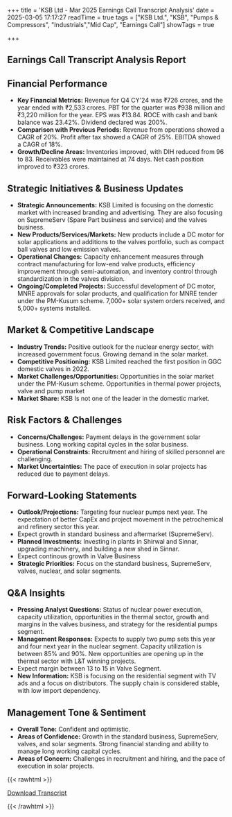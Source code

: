 +++
title = 'KSB Ltd - Mar 2025 Earnings Call Transcript Analysis'
date = 2025-03-05 17:17:27
readTime = true
tags = ["KSB Ltd.", "KSB", "Pumps & Compressors", "Industrials","Mid Cap", "Earnings Call"]
showTags = true

+++



## Earnings Call Transcript Analysis Report
## Financial Performance

*   **Key Financial Metrics:** Revenue for Q4 CY'24 was ₹726 crores, and the year ended with ₹2,533 crores. PBT for the quarter was ₹938 million and ₹3,220 million for the year. EPS was ₹13.84. ROCE with cash and bank balance was 23.42%. Dividend declared was 200%.
*   **Comparison with Previous Periods:** Revenue from operations showed a CAGR of 20%. Profit after tax showed a CAGR of 25%. EBITDA showed a CAGR of 18%.
*   **Growth/Decline Areas:** Inventories improved, with DIH reduced from 96 to 83. Receivables were maintained at 74 days. Net cash position improved to ₹323 crores.

## Strategic Initiatives & Business Updates

*   **Strategic Announcements:** KSB Limited is focusing on the domestic market with increased branding and advertising. They are also focusing on SupremeServ (Spare Part business and service) and the valves business.
*   **New Products/Services/Markets:** New products include a DC motor for solar applications and additions to the valves portfolio, such as compact ball valves and low emission valves.
*   **Operational Changes:** Capacity enhancement measures through contract manufacturing for low-end valve products, efficiency improvement through semi-automation, and inventory control through standardization in the valves division.
*   **Ongoing/Completed Projects:** Successful development of DC motor, MNRE approvals for solar products, and qualification for MNRE tender under the PM-Kusum scheme. 7,000+ solar system orders received, and 5,000+ systems installed.

## Market & Competitive Landscape

*   **Industry Trends:** Positive outlook for the nuclear energy sector, with increased government focus. Growing demand in the solar market.
*   **Competitive Positioning:** KSB Limited reached the first position in GGC domestic valves in 2022.
*   **Market Challenges/Opportunities:** Opportunities in the solar market under the PM-Kusum scheme. Opportunities in thermal power projects, valve and pump market
*    **Market Share:** KSB Is not one of the leader in the domestic market.

## Risk Factors & Challenges

*   **Concerns/Challenges:** Payment delays in the government solar business. Long working capital cycles in the solar business.
*   **Operational Constraints:** Recruitment and hiring of skilled personnel are challenging.
*   **Market Uncertainties:** The pace of execution in solar projects has reduced due to payment delays.

## Forward-Looking Statements

*   **Outlook/Projections:** Targeting four nuclear pumps next year. The expectation of better CapEx and project movement in the petrochemical and refinery sector this year.
*   Expect growth in standard business and aftermarket (SupremeServ).
*   **Planned Investments:** Investing in plants in Shirwal and Sinnar, upgrading machinery, and building a new shed in Sinnar.
*   Expect continous growth in Valve Business
*   **Strategic Priorities:** Focus on the standard business, SupremeServ, valves, nuclear, and solar segments.

## Q&A Insights

*   **Pressing Analyst Questions:** Status of nuclear power execution, capacity utilization, opportunities in the thermal sector, growth and margins in the valves business, and strategy for the residential pumps segment.
*   **Management Responses:** Expects to supply two pump sets this year and four next year in the nuclear segment. Capacity utilization is between 85% and 90%. New opportunities are opening up in the thermal sector with L&T winning projects.
*   Expect margin between 13 to 15 in Valve Segment.
*   **New Information:** KSB is focusing on the residential segment with TV ads and a focus on distributors. The supply chain is considered stable, with low import dependency.

## Management Tone & Sentiment

*   **Overall Tone:** Confident and optimistic.
*   **Areas of Confidence:** Growth in the standard business, SupremeServ, valves, and solar segments. Strong financial standing and ability to manage long working capital cycles.
*   **Areas of Concern:** Challenges in recruitment and hiring, and the pace of execution in solar projects.



{{< rawhtml >}}

<div class="button-container">    
    <a href="https://www.bseindia.com/stockinfo/AnnPdfOpen.aspx?Pname=e0570283-f1b8-480a-a526-ff03cac20d0a.pdf" target="_blank" class="report-button">
      <i class="fas fa-file-pdf"></i> Download Transcript
    </a>
</div>
    
{{< /rawhtml >}}
